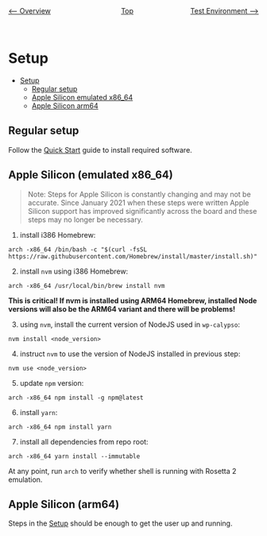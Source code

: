 <div style="width: 45%; float:left" align="left"><a href="./overview.md"><-- Overview</a> </div>
<div style="width: 5%; float:left" align="center"><a href="./../README.md">Top</a></div>
<div style="width: 45%; float:right"align="right"><a href="./test_environment.md">Test Environment --></a> </div>

<br><br>

# Setup

<!-- TOC -->

- [Setup](#setup)
  - [Regular setup](#regular-setup)
  - [Apple Silicon emulated x86_64](#apple-silicon-emulated-x86_64)
  - [Apple Silicon arm64](#apple-silicon-arm64)

<!-- /TOC -->

## Regular setup

Follow the [Quick Start](../README.md) guide to install required software.

## Apple Silicon (emulated x86_64)

> Note: Steps for Apple Silicon is constantly changing and may not be accurate.
> Since January 2021 when these steps were written Apple Silicon support has improved significantly across the board and these steps may no longer be necessary.

1. install i386 Homebrew:

```
arch -x86_64 /bin/bash -c "$(curl -fsSL https://raw.githubusercontent.com/Homebrew/install/master/install.sh)"
```

2. install `nvm` using i386 Homebrew:

```
arch -x86_64 /usr/local/bin/brew install nvm
```

**This is critical! If nvm is installed using ARM64 Homebrew, installed Node versions will also be the ARM64 variant and there will be problems!**

3. using `nvm`, install the current version of NodeJS used in `wp-calypso`:

```
nvm install <node_version>
```

4. instruct `nvm` to use the version of NodeJS installed in previous step:

```
nvm use <node_version>
```

5. update `npm` version:

```
arch -x86_64 npm install -g npm@latest
```

6. install `yarn`:

```
arch -x86_64 npm install yarn
```

7. install all dependencies from repo root:

```
arch -x86_64 yarn install --immutable
```

At any point, run `arch` to verify whether shell is running with Rosetta 2 emulation.

## Apple Silicon (arm64)

Steps in the [Setup](../README.md#quick-start) should be enough to get the user up and running.
